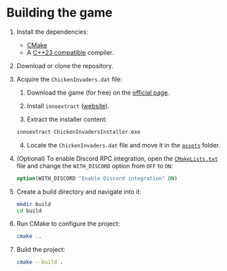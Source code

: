 # Building the game

1. Install the dependencies:

    - [CMake](https://cmake.org/)
    - A [C++23 compatible](https://en.cppreference.com/w/cpp/compiler_support#C.2B.2B23_features) compiler.

2. Download or clone the repository.

3. Acquire the `ChickenInvaders.dat` file:

    1. Download the game (for free) on the [official page](https://www.interactionstudios.com/chickeninvaders.php).

    2. Install `innoextract` ([website](https://constexpr.org/innoextract/)).

    3. Extract the installer content:

    ```sh
    innoextract ChickenInvadersInstaller.exe
    ```

    4. Locate the `ChickenInvaders.dat` file and move it in the [`assets`](../assets/) folder.

4. (Optional) To enable Discord RPC integration, open the [`CMakeLists.txt`](../CMakeLists.txt) file and change the `WITH_DISCORD` option from `OFF` to `ON`:

    ```cmake
    option(WITH_DISCORD "Enable Discord integration" ON)
    ```

5. Create a build directory and navigate into it:

    ```sh
    mkdir build
    cd build
    ```

6. Run CMake to configure the project:

    ```sh
    cmake ..
    ```

7. Build the project:

    ```sh
    cmake --build .
    ```
